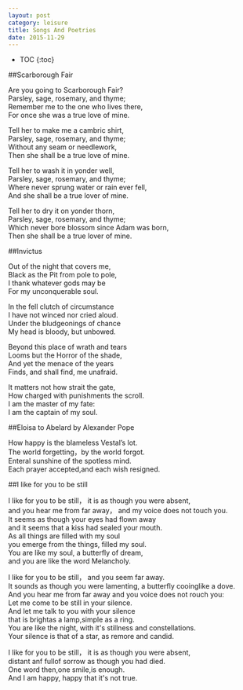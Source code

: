 ```yaml
---
layout: post
category: leisure
title: Songs And Poetries
date: 2015-11-29
---
```


* TOC
{:toc}

##Scarborough Fair

Are you going to Scarborough Fair?  <br />
Parsley, sage, rosemary, and thyme;  <br />
Remember me to the one who lives there,  <br />
For once she was a true love of mine.  <br />

Tell her to make me a cambric shirt,  <br />
Parsley, sage, rosemary, and thyme;  <br />
Without any seam or needlework,  <br />
Then she shall be a true love of mine.  <br />

Tell her to wash it in yonder well,  <br />
Parsley, sage, rosemary, and thyme;  <br />
Where never sprung water or rain ever fell,  <br />
And she shall be a true lover of mine.  <br />

Tell her to dry it on yonder thorn,  <br />
Parsley, sage, rosemary, and thyme;  <br />
Which never bore blossom since Adam was born,  <br />
Then she shall be a true lover of mine.  <br />

##Invictus

Out of the night that covers me,  <br />
Black as the Pit from pole to pole,  <br />
I thank whatever gods may be  <br />
For my unconquerable soul.  <br />

In the fell clutch of circumstance  <br />
I have not winced nor cried aloud.  <br />
Under the bludgeonings of chance  <br />
My head is bloody, but unbowed.  <br />

Beyond this place of wrath and tears  <br />
Looms but the Horror of the shade,  <br />
And yet the menace of the years  <br />
Finds, and shall find, me unafraid.  <br />

It matters not how strait the gate,  <br />
How charged with punishments the scroll.  <br />
I am the master of my fate:  <br />
I am the captain of my soul.   <br />

##Eloisa to Abelard by Alexander Pope

How happy is the blameless Vestal’s lot.   <br />
The world forgetting，by the world forgot.   <br />
Enteral sunshine of the spotless mind.   <br />
Each prayer accepted,and each wish resigned.   <br />

##I like for you to be still

I like for you to be still， it is as though you were absent,    <br />
and you hear me from far away， and my voice does not touch you.     <br />
It seems as though your eyes had flown away     <br />
and it seems that a kiss had sealed your mouth.    <br />
As all things are filled with my soul    <br />
you emerge from the things, filled my soul.    <br />
You are like my soul, a butterfly of dream,    <br />
and you are like the word Melancholy.    <br />

I like for you to be still， and you seem far away.    <br />
It sounds as though you were lamenting, a butterfly cooinglike a dove.    <br />
And you hear me from far away and you voice does not rouch you:    <br />
Let me come to be still in your silence.    <br />
And let me talk to you with your silence    <br />
that is brightas a lamp,simple as a ring.    <br />
You are like the night, with it\'s stillness and constellations.    <br />
Your silence is that of a star, as remore and candid.    <br />

I like for you to be still， it is as though you were absent,    <br />
distant anf fullof sorrow as though you had died.    <br />
One word then,one smile,is enough.    <br />
And I am happy, happy that it's not true.    <br />